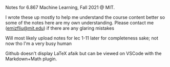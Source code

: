 Notes for 6.867 Machine Learning, Fall 2021 @ MIT.

I wrote these up mostly to help me understand the course content better so some of the notes here are my own understanding. Please contact me (emizfliu@mit.edu) if there are any glaring mistakes

Will most likely upload notes for lec 1-11 later for completeness sake; not now tho I'm a very busy human

Github doesn't display LaTeX afaik but can be viewed on VSCode with the Markdown+Math plugin.
